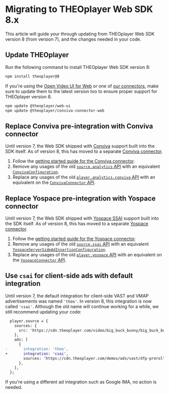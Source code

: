 # Migrating to THEOplayer Web SDK 8.x

This article will guide your through updating from THEOplayer Web SDK version 8 (from version 7),
and the changes needed in your code.

## Update THEOplayer

Run the following command to install THEOplayer Web SDK version 8:

```bash
npm install theoplayer@8
```

If you're using the [Open Video UI for Web](/open-video-ui/web/) or one of [our connectors](/theoplayer/connectors/web/),
make sure to update them to the latest version too to ensure proper support for THEOplayer version 8.

```bash
npm update @theoplayer/web-ui
npm update @theoplayer/conviva-connector-web
```

## Replace Conviva pre-integration with Conviva connector

Until version 7, the Web SDK shipped with [Conviva](https://www.conviva.com/) support built into the SDK itself.
As of version 8, this has moved to a separate [Conviva connector](/theoplayer/connectors/web/conviva/).

1. Follow the [getting started guide for the Conviva connector](../../../external/web-connectors/conviva/README.md).
2. Remove any usages of the old [`source.analytics` API](pathname:///theoplayer/v7/api-reference/web/interfaces/SourceDescription.html#analytics)
   with an equivalent [`ConvivaConfiguration`](https://theoplayer.github.io/web-connectors/api/interfaces/Conviva_Connector.ConvivaConfiguration.html).
3. Replace any usages of the old [`player.analytics.conviva` API](pathname:///theoplayer/v7/api-reference/web/interfaces/Analytics.html#conviva)
   with an equivalent on the [`ConvivaConnector` API](https://theoplayer.github.io/web-connectors/api/classes/Conviva_Connector.ConvivaConnector.html).

## Replace Yospace pre-integration with Yospace connector

Until version 7, the Web SDK shipped with [Yospace SSAI](https://www.yospace.com/ssai) support built into the SDK itself.
As of version 8, this has moved to a separate [Yospace connector](/theoplayer/connectors/web/yospace/).

1. Follow the [getting started guide for the Yospace connector](../../../external/web-connectors/yospace/README.md).
2. Remove any usages of the old [`source.ssai` API](pathname:///theoplayer/v7/api-reference/web/interfaces/YospaceTypedSource.html#ssai)
   with an equivalent [`YospaceServerSideAdInsertionConfiguration`](https://theoplayer.github.io/web-connectors/api/interfaces/Yospace_Connector.YospaceServerSideAdInsertionConfiguration.html).
3. Replace any usages of the old [`player.yospace` API](pathname:///theoplayer/v7/api-reference/web/classes/Player.html#yospace)
   with an equivalent on the [`YospaceConnector` API](https://theoplayer.github.io/web-connectors/api/classes/Yospace_Connector.YospaceConnector.html).

## Use `csai` for client-side ads with default integration

Until version 7, the default integration for client-side VAST and VMAP advertisements was named `'theo'`.
In version 8, this integration is now called `'csai'`. Although the old name will continue working for a while,
we still recommend updating your code:

```diff
  player.source = {
    sources: {
      src: 'https://cdn.theoplayer.com/video/big_buck_bunny/big_buck_bunny_metadata.m3u8',
    },
    ads: [
      {
-       integration: 'theo',
+       integration: 'csai',
        sources: 'https://cdn.theoplayer.com/demos/ads/vast/dfp-preroll-no-skip.xml',
      },
    ],
  };
```

If you're using a different ad integration such as Google IMA, no action is needed.
